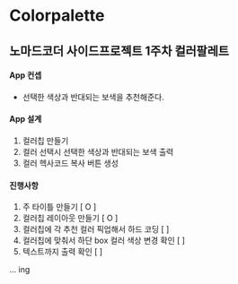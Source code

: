 # Colorpalette

## 노마드코더 사이드프로젝트 1주차 컬러팔레트

#### App 컨셉

- 선택한 색상과 반대되는 보색을 추천해준다.

#### App 설계

1. 컬러칩 만들기
2. 컬러 선택시 선택한 색상과 반대되는 보색 출력
3. 컬러 헥사코드 복사 버튼 생성

#### 진행사항
1. 주 타이틀 만들기 [ O ]
2. 컬러칩 레이아웃 만들기 [ O ]
3. 컬러칩에 각 추천 컬러 픽업해서 하드 코딩 [  ]
4. 컬러칩에 맞춰서 하단 box 컬러 색상 변경 확인 [  ]
5. 텍스트까지 출력 확인 [   ]

... ing
